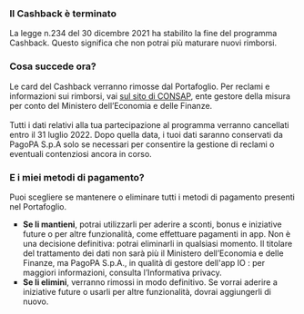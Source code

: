 <H3>
  Il Cashback è terminato
</H3>
<body>
  La legge n.234 del 30 dicembre 2021 ha stabilito la fine del programma Cashback. Questo significa che non potrai più maturare nuovi rimborsi.
</body>
<H3>
  Cosa succede ora?
</H3>
<body>
  Le card del Cashback verranno rimosse dal Portafoglio. Per reclami e informazioni sui rimborsi, vai <a href="https://www.consap.it/">sul sito di CONSAP</a>, ente gestore della misura per conto del Ministero dell’Economia e delle Finanze.
<br><br>
  Tutti i dati relativi alla tua partecipazione al programma verranno cancellati entro il 31 luglio 2022. Dopo quella data, i tuoi dati saranno conservati da PagoPA S.p.A solo se necessari per consentire la gestione di reclami o eventuali contenziosi ancora in corso.
</body>
<H3>
  E i miei metodi di pagamento?
</H3>
<body>
  Puoi scegliere se mantenere o eliminare tutti i metodi di pagamento presenti nel Portafoglio.
</body>
<ul style="list-style-type: square">
  <li>
    <body>
      <b>Se li mantieni</b>, potrai utilizzarli per aderire a sconti, bonus e iniziative future o per altre funzionalità, come effettuare pagamenti in app. Non è una decisione definitiva: potrai eliminarli in qualsiasi momento.
      Il titolare del trattamento dei dati non sarà più il Ministero dell’Economia e delle Finanze, ma PagoPA S.p.A., in qualità di gestore dell'app IO : per maggiori informazioni, consulta l’Informativa privacy.
    </body>
  </li>
  <li>
      <body>
          <b>Se li elimini</b>, verranno rimossi in modo definitivo. Se vorrai aderire a iniziative future o usarli per altre funzionalità, dovrai aggiungerli di nuovo.
      </body>
  </li>
</ul>
